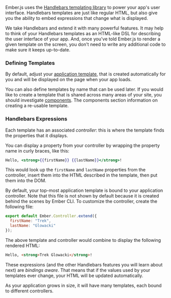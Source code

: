 Ember.js uses the [Handlebars templating library](http://www.handlebarsjs.com)
to power your app's user interface. Handlebars templates are just like
regular HTML, but also give you the ability to embed expressions that
change what is displayed.

We take Handlebars and extend it with many powerful features. It may
help to think of your Handlebars templates as an HTML-like DSL for
describing the user interface of your app. And, once you've told
Ember.js to render a given template on the screen, you don't need to
write any additional code to make sure it keeps up-to-date.

### Defining Templates

By default, adjust your [application template](the-application-template), that is created automatically for you and will be displayed on the page when your app loads.

You can also define templates by name that can be used later. If you would like to create a template that is shared across many areas of your site, you should investigate [components](../components/defining-a-component/). The components section information on creating a re-usable template.

### Handlebars Expressions

Each template has an associated _controller_: this is where the template
finds the properties that it displays.

You can display a property from your controller by wrapping the property
name in curly braces, like this:

```handlebars
Hello, <strong>{{firstName}} {{lastName}}</strong>!
```

This would look up the `firstName` and `lastName` properties from the
controller, insert them into the HTML described in the template, then
put them into the DOM.

By default, your top-most application template is bound to your application controller. Note that this file is not shown by default because it is created behind the scenes by Ember CLI. To customize the controller, create the following file:

```javascript {data-filename=app/controllers/application.js}
export default Ember.Controller.extend({
  firstName: "Trek",
  lastName: "Glowacki"
});

```

The above template and controller would combine to display the following
rendered HTML:

```html
Hello, <strong>Trek Glowacki</strong>!
```

These expressions (and the other Handlebars features you will learn
about next) are _bindings aware_. That means that if the values used
by your templates ever change, your HTML will be updated automatically.

As your application grows in size, it will have many templates, each
bound to different controllers.
